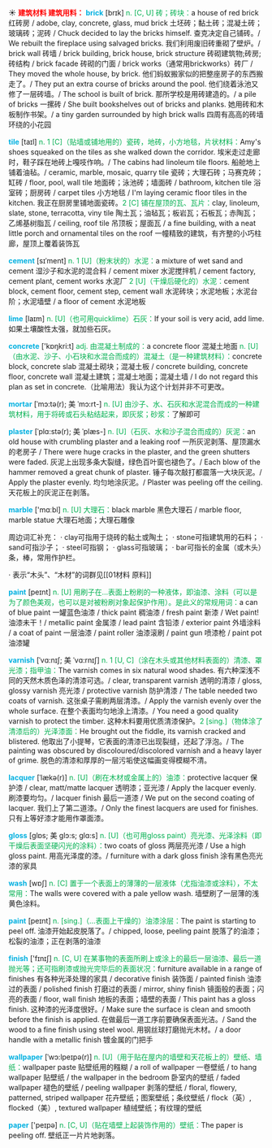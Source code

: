 ☀ <font color="red">**建筑材料 建筑用料：**</font>
<font color="sky blue">**brick**</font> [brɪk] 
<font color="#00b050">n. [C, U] 砖；砖块：</font>a house of red brick 红砖房 / adobe, clay, concrete, glass, mud brick 土坯砖；黏土砖；混凝土砖；玻璃砖；泥砖 / Chuck decided to lay the bricks himself. 查克决定自己铺砖。/ We rebuilt the fireplace using salvaged bricks. 我们利用废旧砖重砌了壁炉。/ brick wall 砖墙 / brick building, brick house, brick structure 砖砌建筑物;砖房;砖结构 / brick facade 砖砌的门面 / brick works（通常用brickworks）砖厂 / They moved the whole house, by brick. 他们蚂蚁搬家似的把整座房子的东西搬走了。/ They put an extra course of bricks around the pool. 他们绕着泳池又修了一层砖墙。/ The school is built of brick. 那所学校是用砖建造的。/ a pile of bricks 一摞砖 / She built bookshelves out of bricks and planks. 她用砖和木板制作书架。/ a tiny garden surrounded by high brick walls 四周有高高的砖墙环绕的小花园
                      
<font color="sky blue">**tile**</font> [taɪl]
<font color="#00b050">n. 1 [C]（贴墙或铺地用的）瓷砖，地砖，小方地毯，片状材料：</font>Amy's shoes squeaked on the tiles as she walked down the corridor. 埃米走过走廊时，鞋子踩在地砖上嘎吱作响。/ The cabins had linoleum tile floors. 船舱地上铺着油毡。/ ceramic, marble, mosaic, quarry tile 瓷砖；大理石砖；马赛克砖；缸砖 / floor, pool, wall tile 地面砖；泳池砖；墙面砖 / bathroom, kitchen tile 浴室砖；厨房砖 / carpet tiles 小方地毯 / I'm laying ceramic floor tiles in the kitchen. 我正在厨房里铺地面瓷砖。<font color="#00b050">2 [C] 铺在屋顶的瓦、瓦片：</font>clay, linoleum, slate, stone, terracotta, viny tile 陶土瓦；油毡瓦；板岩瓦；石板瓦；赤陶瓦；乙烯基树脂瓦 / ceiling, roof tile 吊顶板；屋面瓦 / a fine building, with a neat little porch and ornamental tiles on the roof 一幢精致的建筑，有齐整的小巧柱廊，屋顶上覆着装饰瓦

<font color="sky blue">**cement**</font> [sɪˈment]
<font color="#00b050">n. 1 [U]（粉末状的）水泥：</font>a mixture of wet sand and cement 湿沙子和水泥的混合料 / cement mixer 水泥搅拌机 / cement factory, cement plant, cement works 水泥厂 <font color="#00b050">2 [U]（干燥后硬化的）水泥：</font>cement block, cement floor, cement step, cement wall 水泥砖块；水泥地板；水泥台阶；水泥墙壁 / a floor of cement 水泥地板
           
<font color="sky blue">**lime**</font> [laɪm]
<font color="#00b050">n. [U]（也可用quicklime）石灰：</font>If your soil is very acid, add lime. 如果土壤酸性太强，就加些石灰。

<font color="sky blue">**concrete**</font> ['kɒŋkri:t] 
<font color="#00b050">adj. 由混凝土制成的：</font>a concrete floor 混凝土地面 <font color="#00b050">n. [U]（由水泥、沙子、小石块和水混合而成的）混凝土（是一种建筑材料）：</font>concrete block, concrete slab 混凝土砌块；混凝土板 / concrete building, concrete floor, concrete wall 混凝土建筑；混凝土地面；混凝土墙 / I do not regard this plan as set in concrete.（比喻用法）我认为这个计划并非不可更改。
                      
<font color="sky blue">**mortar**</font> [ˈmɔ:tə(r); 美 ˈmɔ:rt-]
<font color="#00b050">n. [U] 由沙子、水、石灰和水泥混合而成的一种建筑材料，用于将砖或石头粘结起来，即灰浆；砂浆：</font>了解即可

<font color="sky blue">**plaster**</font> [ˈplɑ:stə(r); 美 ˈplæs-]
<font color="#00b050">n. [U]（石灰、水和沙子混合而成的）灰泥：</font>an old house with crumbling plaster and a leaking roof 一所灰泥剥落、屋顶漏水的老房子 / There were huge cracks in the plaster, and the green shutters were faded. 灰泥上出现多条大裂缝，绿色百叶窗也褪色了。/ Each blow of the hammer removed a great chunk of plaster. 锤子每次敲打都震落一大块灰泥。/ Apply the plaster evenly. 均匀地涂灰泥。/ Plaster was peeling off the ceiling. 天花板上的灰泥正在剥落。

<font color="sky blue">**marble**</font> ['mɑːbl] 
<font color="#00b050">n. [U] 大理石：</font>black marble 黑色大理石 / marble floor, marble statue 大理石地面；大理石雕像

周边词汇补充：
· clay可指用于烧砖的黏土或陶土；
· stone可指建筑用的石料；
· sand可指沙子；
· steel可指钢；
· glass可指玻璃；
· bar可指长的金属（或木头）条，棒，常用作护栏。

· 表示“木头”、“木材”的词群见[[01材料 原料]]

<font color="sky blue">**paint**</font> [peɪnt] 
<font color="#00b050">n. [U] 用刷子在…表面上粉刷的一种液体，即油漆、涂料（可以是为了颜色美观，也可以是对被粉刷对象起保护作用）。是此义的常规用词：</font>a can of blue paint 一罐蓝色油漆 / thick paint 稠油漆 / fresh paint 新漆 / Wet paint! 油漆未干！/ metallic paint 金属漆 / lead paint 含铅漆 / exterior paint 外墙涂料 / a coat of paint 一层油漆 / paint roller 油漆滚刷 / paint gun 喷漆枪 / paint pot 油漆罐
           
<font color="sky blue">**varnish**</font> [ˈvɑ:nɪʃ; 美 ˈvɑ:rnɪʃ]
<font color="#00b050">n. 1 [U, C]（涂在木头或其他材料表面的）清漆、罩光漆；指甲油：</font>The varnish comes in six natural wood shades. 有六种深浅不同的天然木质色泽的清漆可选。/ clear, transparent varnish 透明的清漆 / gloss, glossy varnish 亮光漆 / protective varnish 防护清漆 / The table needed two coats of varnish. 这张桌子需刷两层清漆。/ Apply the varnish evenly over the whole surface. 在整个表面均匀地涂上清漆。/ You need a good quality varnish to protect the timber. 这种木料要用优质清漆保护。<font color="#00b050">2 [sing.]（物体涂了清漆后的）光泽漆面：</font>He brought out the fiddle, its varnish cracked and blistered. 他取出了小提琴，它表面的清漆已出现裂缝，还起了浮泡。/ The painting was obscured by discoloured/discolored varnish and a heavy layer of grime. 脱色的清漆和厚厚的一层污垢使这幅画变得模糊不清。
                      
<font color="sky blue">**lacquer**</font> [ˈlækə(r)]
<font color="#00b050">n. [U]（刷在木材或金属上的）油漆：</font>protective lacquer 保护漆 / clear, matt/matte lacquer 透明漆；亚光漆 / Apply the lacquer evenly. 刷漆要均匀。/ lacquer finish 最后一道漆 / We put on the second coating of lacquer. 我们上了第二道漆。/ Only the finest lacquers are used for finishes. 只有上等好漆才能用作罩面漆。

<font color="sky blue">**gloss**</font> [glɒs; 美 glɔ:s; glɑ:s]
<font color="#00b050">n. [U]（也可用gloss paint）亮光漆、光泽涂料（即干燥后表面坚硬闪光的涂料）：</font>two coats of gloss 两层亮光漆 / Use a high gloss paint. 用高光泽度的漆。/ furniture with a dark gloss finish 涂有黑色亮光漆的家具

<font color="sky blue">**wash**</font> [wɒʃ] 
<font color="#00b050">n. [C] 置于一个表面上的薄薄的一层液体（尤指油漆或涂料），不太常用：</font>The walls were covered with a pale yellow wash. 墙壁刷了一层薄的浅黄色涂料。

<font color="sky blue">**paint**</font> [peɪnt] 
<font color="#00b050">n. [sing.]（…表面上干燥的）油漆涂层：</font>The paint is starting to peel off. 油漆开始起皮脱落了。/ chipped, loose, peeling paint 脱落了的油漆；松裂的油漆；正在剥落的油漆

<font color="sky blue">**finish**</font> ['fɪnɪʃ] 
<font color="#00b050">n. [C, U] 在某事物的表面所刷上或涂上的最后一层油漆、最后一道抛光等；还可指刷漆或抛光完毕后的表面状况：</font>furniture available in a range of finishes 有各种光泽处理的家具 / decorative finish 装饰面 / painted finish 油漆过的表面 / polished finish 打磨过的表面 / mirror, shiny finish 镜面般的表面；闪亮的表面 / floor, wall finish 地板的表面；墙壁的表面 / This paint has a gloss finish. 这种漆的光泽度很好。/ Make sure the surface is clean and smooth before the finish is applied. 在做最后一道工序前要确保表面光洁。/ Sand the wood to a fine finish using steel wool. 用钢丝球打磨抛光木材。/ a door handle with a metallic finish 镀金属的门把手 
           
<font color="sky blue">**wallpaper**</font> [ˈwɔ:lpeɪpə(r)]
<font color="#00b050">n. [U]（用于贴在屋内的墙壁和天花板上的）壁纸、墙纸：</font>wallpaper paste 贴壁纸用的糨糊 / a roll of wallpaper 一卷壁纸 / to hang wallpaper 贴壁纸 / the wallpaper in the bedroom 卧室内的壁纸 / faded wallpaper 褪色的壁纸 / peeling wallpaper 剥落的壁纸 / floral, flowery, patterned, striped wallpaper 花卉壁纸；图案壁纸；条纹壁纸 / flock（英）, flocked（美）, textured wallpaper 植绒壁纸；有纹理的壁纸

<font color="sky blue">**paper**</font> ['peɪpə] 
<font color="#00b050">n. [C, U]（贴在墙壁上起装饰作用的）壁纸：</font>The paper is peeling off. 壁纸正一片片地剥落。
